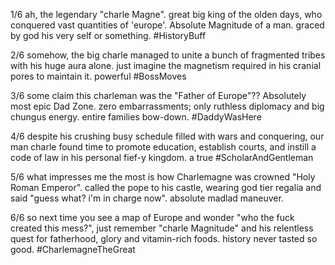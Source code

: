 1/6 ah, the legendary "charle Magne". great big king of the olden days, who conquered vast quantities of 'europe'. Absolute Magnitude of a man. graced by god his very self or something. #HistoryBuff

2/6 somehow, the big charle managed to unite a bunch of fragmented tribes with his huge aura alone. just imagine the magnetism required in his cranial pores to maintain it. powerful #BossMoves

3/6 some claim this charleman was the "Father of Europe"?? Absolutely most epic Dad Zone. zero embarrassments; only ruthless diplomacy and big chungus energy. entire families bow-down. #DaddyWasHere

4/6 despite his crushing busy schedule filled with wars and conquering, our man charle found time to promote education, establish courts, and instill a code of law in his personal fief-y kingdom. a true #ScholarAndGentleman 

5/6 what impresses me the most is how Charlemagne was crowned "Holy Roman Emperor". called the pope to his castle, wearing god tier regalia and said "guess what? i'm in charge now". absolute madlad maneuver.

6/6 so next time you see a map of Europe and wonder "who the fuck created this mess?", just remember "charle Magnitude" and his relentless quest for fatherhood, glory and vitamin-rich foods. history never tasted so good. #CharlemagneTheGreat